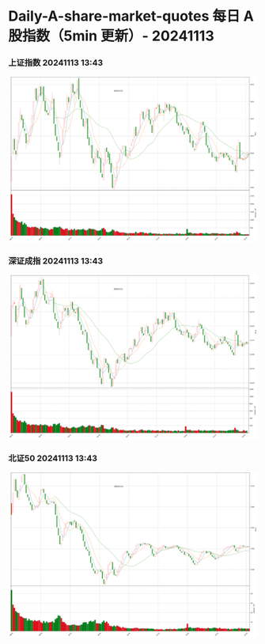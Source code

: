
# Daily-A-share-market-quotes 每日 A 股指数（5min 更新）- 20241113

### 上证指数 20241113 13:43
![](./fig/2024/11/20241113-sh000001.png)

### 深证成指 20241113 13:43
![](./fig/2024/11/20241113-sz399001.png)

### 北证50 20241113 13:43
![](./fig/2024/11/20241113-bj899050.png)
